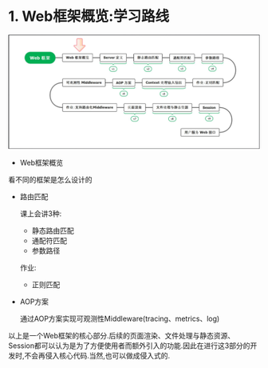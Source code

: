 # 1. Web框架概览:学习路线

![Web框架概览](../img/Web框架之%20Server与路由树%20/1.Web框架概览-学习路线/Web框架概览.png)

- Web框架概览

看不同的框架是怎么设计的

- 路由匹配

	课上会讲3种:

	- 静态路由匹配
	- 通配符匹配
	- 参数路径

	作业:
	
	- 正则匹配

- AOP方案

	通过AOP方案实现可观测性Middleware(tracing、metrics、log)
	
以上是一个Web框架的核心部分.后续的页面渲染、文件处理与静态资源、Session都可以认为是为了方便使用者而额外引入的功能.因此在进行这3部分的开发时,不会再侵入核心代码.当然,也可以做成侵入式的.